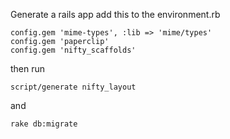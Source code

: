 Generate a rails app add this to the environment.rb
	
	config.gem 'mime-types', :lib => 'mime/types'
	config.gem 'paperclip'
	config.gem 'nifty_scaffolds'
	
then run
	
	script/generate nifty_layout
	
and

	rake db:migrate